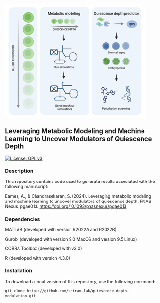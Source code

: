 <img src="https://raw.githubusercontent.com/sriram-lab/quiescence-depth-modulation/main/images/header_image.tiff" alt="header image" width= "460" style="text-align: center"/>

## Leveraging Metabolic Modeling and Machine Learning to Uncover Modulators of Quiescence Depth

[![License: GPL v3](https://img.shields.io/badge/License-GPLv3-blue.svg)](https://www.gnu.org/licenses/gpl-3.0)

### Description

This repository contains code used to generate results associated with the following manuscript: 

Eames, A., & Chandrasekaran, S. (2024). Leveraging metabolic modeling and machine learning to uncover modulators of quiescence depth. PNAS Nexus, pgae013. https://doi.org/10.1093/pnasnexus/pgae013

### Dependencies

MATLAB (developed with version R2022A and R2022B)

Gurobi (developed with version 9.0 MacOS and version 9.5 Linux)

COBRA Toolbox (developed with v3.0)

R (developed with version 4.3.0)

### Installation

To download a local version of this repository, use the following command:

```         
git clone https://github.com/sriram-lab/quiescence-depth-modulation.git
```
